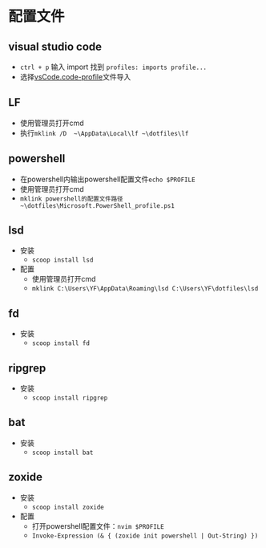 # 配置文件

## visual studio code

* `ctrl + p` 输入 import 找到 `profiles: imports profile...`
* 选择[vsCode.code-profile](./visual_studio_code/vsCode.code-profile)文件导入

## LF

* 使用管理员打开cmd
* 执行`mklink /D  ~\AppData\Local\lf ~\dotfiles\lf`

## powershell

* 在powershell内输出powershell配置文件`echo $PROFILE`
* 使用管理员打开cmd
* `mklink powershell的配置文件路径 ~\dotfiles\Microsoft.PowerShell_profile.ps1`

## lsd

* 安装
    * `scoop install lsd`
* 配置
    * 使用管理员打开cmd
    * `mklink C:\Users\YF\AppData\Roaming\lsd C:\Users\YF\dotfiles\lsd`

## fd 

* 安装
    * `scoop install fd`

## ripgrep 

* 安装
    * `scoop install ripgrep`

## bat 

* 安装
    * `scoop install bat`

## zoxide 

* 安装
    * `scoop install zoxide`
* 配置
    * 打开powershell配置文件：`nvim $PROFILE`
    * `Invoke-Expression (& { (zoxide init powershell | Out-String) })`
